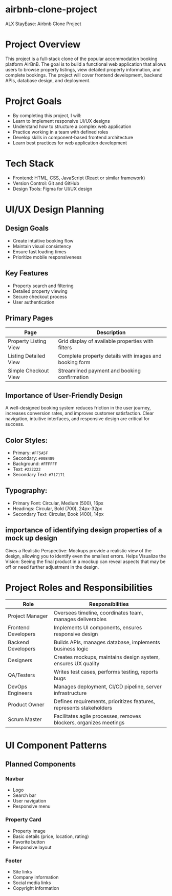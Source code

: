 # airbnb-clone-project
ALX StayEase: Airbnb Clone Project

# Project Overview
This project is a full-stack clone of the popular accommodation booking platform AirBnB. The goal is to build a functional web application that allows users to browse property listings, view detailed property information, and complete bookings. The project will cover frontend development, backend APIs, database design, and deployment.

# Projrct Goals
* By completing this project, I will:
* Learn to implement responsive UI/UX designs
* Understand how to structure a complex web application
* Practice working in a team with defined roles
* Develop skills in component-based frontend architecture
* Learn best practices for web application development

# Tech Stack
* Frontend: HTML, CSS, JavaScript (React or similar framework)
* Version Control: Git and GitHub
* Design Tools: Figma for UI/UX design

# UI/UX Design Planning

## Design Goals
* Create intuitive booking flow
* Maintain visual consistency
* Ensure fast loading times
* Prioritize mobile responsiveness

## Key Features
* Property search and filtering
* Detailed property viewing
* Secure checkout process
* User authentication

## Primary Pages
|Page| Description |
| ------------- | ------------- |
|Property Listing View|	Grid display of available properties with filters     |
|Listing Detailed View|	Complete property details with images and booking form|
|Simple Checkout View|	Streamlined payment and booking confirmation          |

## Importance of User-Friendly Design
A well-designed booking system reduces friction in the user journey, increases conversion rates, and improves customer satisfaction. Clear navigation, intuitive interfaces, and responsive design are critical for success.

## Color Styles:
* Primary:        `#FF5A5F`
* Secondary:      `#008489`
* Background:     `#FFFFFF`
* Text:           `#222222`
* Secondary Text: `#717171`

## Typography:
* Primary Font: Circular, Medium (500), 16px
* Headings: Circular, Bold (700), 24px-32px
* Secondary Text: Circular, Book (400), 14px

##  importance of identifying design properties of a mock up design
Gives a Realistic Perspective: Mockups provide a realistic view of the design, allowing you to identify even the smallest errors. Helps Visualize the Vision: Seeing the final product in a mockup can reveal aspects that may be off or need further adjustment in the design.

# Project Roles and Responsibilities
|Role| Responsibilities|
| ------------- | ------------- |
|Project Manager|	Oversees timeline, coordinates team, manages deliverables|
|Frontend Developers|	Implements UI components, ensures responsive design|
|Backend Developers|	Builds APIs, manages database, implements business logic|
|Designers|	Creates mockups, maintains design system, ensures UX quality|
|QA/Testers|	Writes test cases, performs testing, reports bugs|
|DevOps Engineers|	Manages deployment, CI/CD pipeline, server infrastructure|
|Product Owner|	Defines requirements, prioritizes features, represents stakeholders|
|Scrum Master|	Facilitates agile processes, removes blockers, organizes meetings|

# UI Component Patterns
## Planned Components
### Navbar
* Logo
* Search bar
* User navigation
* Responsive menu

### Property Card
* Property image
* Basic details (price, location, rating)
* Favorite button
* Responsive layout

### Footer
* Site links
* Company information
* Social media links
* Copyright information
